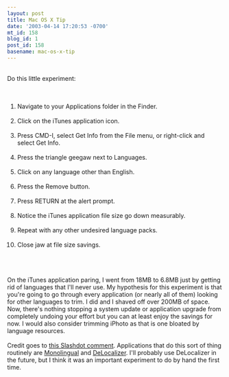 ```yaml
---
layout: post
title: Mac OS X Tip
date: '2003-04-14 17:20:53 -0700'
mt_id: 158
blog_id: 1
post_id: 158
basename: mac-os-x-tip
---
```

<br />Do this little experiment:<br /><br /><ol><br /><li>Navigate to your Applications folder in the Finder.</li><br /><li>Click on the iTunes application icon.</li><br /><li>Press CMD-I, select Get Info from the File menu, or right-click and select Get Info.</li><br /><li>Press the triangle geegaw next to Languages.</li><br /><li>Click on any language other than English.</li><br /><li>Press the Remove button.</li><br /><li>Press RETURN at the alert prompt.</li><br /><li>Notice the iTunes application file size go down measurably.</li><br /><li>Repeat with any other undesired language packs.</li><br /><li>Close jaw at file size savings.</li><br /></ol><br /><br />On the iTunes application paring, I went from 18MB to 6.8MB just by getting rid of languages that I'll never use. My hypothesis for this experiment is that you're going to go through every application (or nearly all of them) looking for other languages to trim. I did and I shaved off over 200MB of space. Now, there's nothing stopping a system update or application upgrade from completely undoing your effort but you can at least enjoy the savings for now. I would also consider trimming iPhoto as that is one bloated by language resources.<br /><br />Credit goes to <a href="http://apple.slashdot.org/comments.pl?sid=60741&amp;cid=5731790">this Slashdot comment</a>. Applications that do this sort of thing routinely are <a href="http://www.versiontracker.com/dyn/moreinfo/macosx/13031">Monolingual</a> and <a href="http://www.versiontracker.com/dyn/moreinfo/macosx/13503">DeLocalizer</a>. I'll probably use DeLocalizer in the future, but I think it was an important experiment to do by hand the first time.<br /><br /><br />
